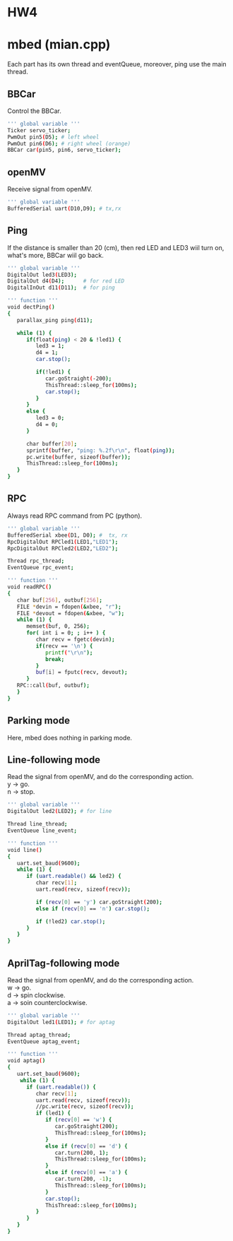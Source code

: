 # HW4

# mbed (mian.cpp)
Each part has its own thread and eventQueue, moreover, ping use the main thread.

## BBCar
Control the BBCar.
``` bash
''' global variable '''
Ticker servo_ticker;
PwmOut pin5(D5); # left wheel 
PwmOut pin6(D6); # right wheel (orange)
BBCar car(pin5, pin6, servo_ticker);
```

## openMV
Receive signal from openMV.
``` bash
''' global variable '''
BufferedSerial uart(D10,D9); # tx,rx
```

## Ping
If the distance is smaller than 20 (cm), then red LED and LED3 wiil turn on, what's more, BBCar wiil go back.
``` bash
''' global variable '''
DigitalOut led3(LED3);
DigitalOut d4(D4);      # for red LED
DigitalInOut d11(D11);  # for ping

''' function '''
void dectPing()
{
   parallax_ping ping(d11);

   while (1) {
      if(float(ping) < 20 & !led1) {
         led3 = 1;
         d4 = 1;
         car.stop();

         if(!led1) {
            car.goStraight(-200);
            ThisThread::sleep_for(100ms);
            car.stop();
         }
      }
      else {
         led3 = 0;
         d4 = 0;
      }

      char buffer[20];
      sprintf(buffer, "ping: %.2f\r\n", float(ping));
      pc.write(buffer, sizeof(buffer));
      ThisThread::sleep_for(100ms);
   }
}
```

## RPC
Always read RPC command from PC (python).
``` bash
''' global variable '''
BufferedSerial xbee(D1, D0); #  tx, rx
RpcDigitalOut RPCled1(LED1,"LED1"); 
RpcDigitalOut RPCled2(LED2,"LED2");

Thread rpc_thread;
EventQueue rpc_event;

''' function '''
void readRPC()
{
   char buf[256], outbuf[256];
   FILE *devin = fdopen(&xbee, "r");
   FILE *devout = fdopen(&xbee, "w");
   while (1) {
      memset(buf, 0, 256);
      for( int i = 0; ; i++ ) {
         char recv = fgetc(devin);
         if(recv == '\n') {
            printf("\r\n");
            break;
         }
         buf[i] = fputc(recv, devout);
      }
   RPC::call(buf, outbuf);
   }
}
```

## Parking mode
Here, mbed does nothing in parking mode.

## Line-following mode
Read the signal from openMV, and do the corresponding action.\
y -> go.\
n -> stop.
``` bash
''' global variable '''
DigitalOut led2(LED2); # for line 

Thread line_thread;
EventQueue line_event;

''' function '''
void line()
{
   uart.set_baud(9600);
   while (1) {
      if (uart.readable() && led2) {
         char recv[1];
         uart.read(recv, sizeof(recv));

         if (recv[0] == 'y') car.goStraight(200);
         else if (recv[0] == 'n') car.stop();

         if (!led2) car.stop();
      }
   }
}
``` 

## AprilTag-following mode
Read the signal from openMV, and do the corresponding action.\
w -> go.\
d -> spin clockwise.\
a -> soin counterclockwise.
``` bash
''' global variable '''
DigitalOut led1(LED1); # for aptag

Thread aptag_thread;
EventQueue aptag_event;

''' function '''
void aptag()
{
   uart.set_baud(9600);
    while (1) {
      if (uart.readable()) {
         char recv[1];
         uart.read(recv, sizeof(recv));
         //pc.write(recv, sizeof(recv));
         if (led1) {
            if (recv[0] == 'w') {
               car.goStraight(200);
               ThisThread::sleep_for(100ms);
            }
            else if (recv[0] == 'd') {
               car.turn(200, 1);
               ThisThread::sleep_for(100ms);
            }
            else if (recv[0] == 'a') {
               car.turn(200, -1);
               ThisThread::sleep_for(100ms);
            }
            car.stop();
            ThisThread::sleep_for(100ms);
         }
      }  
   }
}
``` 
